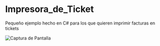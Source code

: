 # Impresora_de_Ticket

Pequeño ejemplo hecho en C# para los que quieren imprimir facturas en tickets

![Captura de Pantalla](https://raw.githubusercontent.com/RicardoValladares/Impresora_de_Ticket/main/ticket.png)


